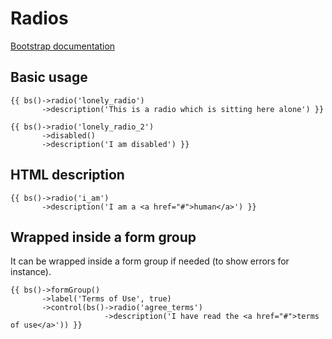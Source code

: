 # Radios

[Bootstrap documentation](https://getbootstrap.com/docs/4.1/components/forms/#checkboxes-and-radios-1)

## Basic usage

```$php
{{ bs()->radio('lonely_radio')
       ->description('This is a radio which is sitting here alone') }}
```

```$php
{{ bs()->radio('lonely_radio_2')
       ->disabled()
       ->description('I am disabled') }}
```

## HTML description

```$php
{{ bs()->radio('i_am')
       ->description('I am a <a href="#">human</a>') }}
```

## Wrapped inside a form group

It can be wrapped inside a form group if needed (to show errors for instance).

```$php
{{ bs()->formGroup()
       ->label('Terms of Use', true)
       ->control(bs()->radio('agree_terms')
                     ->description('I have read the <a href="#">terms of use</a>')) }}
```

